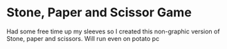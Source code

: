 # Stone, Paper and Scissor Game
Had some free time up my sleeves so I created this non-graphic version of Stone, paper and scissors. Will run even on potato pc
